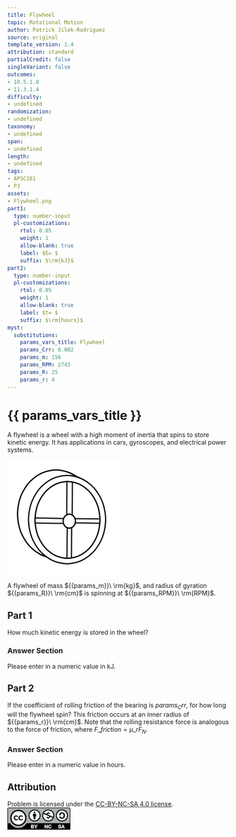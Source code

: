 ```yaml
---
title: Flywheel
topic: Rotational Motion
author: Patrick Jilek-Rodriguez
source: original
template_version: 1.4
attribution: standard
partialCredit: false
singleVariant: false
outcomes:
- 10.5.1.0
- 11.3.1.4
difficulty:
- undefined
randomization:
- undefined
taxonomy:
- undefined
span:
- undefined
length:
- undefined
tags:
- APSC181
- PJ
assets:
- Flywheel.png
part1:
  type: number-input
  pl-customizations:
    rtol: 0.05
    weight: 1
    allow-blank: true
    label: $E= $
    suffix: $\rm{kJ}$
part2:
  type: number-input
  pl-customizations:
    rtol: 0.05
    weight: 1
    allow-blank: true
    label: $t= $
    suffix: $\rm{hours}$
myst:
  substitutions:
    params_vars_title: Flywheel
    params_Crr: 0.002
    params_m: 156
    params_RPM: 2743
    params_R: 25
    params_r: 4
---
```

# {{ params_vars_title }}
A flywheel is a wheel with a high moment of inertia that spins to store kinetic energy.
It has applications in cars, gyroscopes, and electrical power systems.

<img src="Flywheel.png" alt="A wheel." >

A flywheel of mass ${{params_m}}\ \rm{kg}$, and radius of gyration ${{params_R}}\ \rm{cm}$ is spinning at ${{params_RPM}}\ \rm{RPM}$.

## Part 1

How much kinetic energy is stored in the wheel?

### Answer Section

Please enter in a numeric value in kJ.

## Part 2

If the coefficient of rolling friction of the bearing is ${{params_Crr}}$, for how long will the flywheel spin?
This friction occurs at an inner radius of ${{params_r}}\ \rm{cm}$.
Note that the rolling resistance force is analogous to the force of friction, where $F\_{friction} = {\mu}\_rF_N$.

### Answer Section

Please enter in a numeric value in hours.

## Attribution

Problem is licensed under the [CC-BY-NC-SA 4.0 license](https://creativecommons.org/licenses/by-nc-sa/4.0/).<br> ![The Creative Commons 4.0 license requiring attribution-BY, non-commercial-NC, and share-alike-SA license.](https://raw.githubusercontent.com/firasm/bits/master/by-nc-sa.png)
